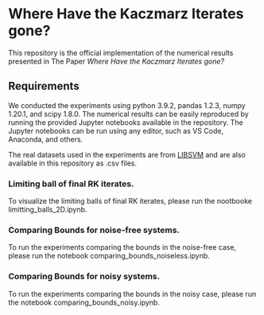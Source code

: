 # Where Have the Kaczmarz Iterates gone?

This repository is the official implementation of the numerical results presented in The Paper _Where Have the Kaczmarz Iterates gone?_ 

## Requirements
We conducted the experiments using python 3.9.2, pandas 1.2.3, numpy 1.20.1, and scipy 1.8.0. The numerical results can be easily reproduced by running the provided Jupyter notebooks available in the repository. The Jupyter notebooks can be run using any editor, such as VS Code, Anaconda, and others.

The real datasets used in the experiments are from [LIBSVM](https://www.csie.ntu.edu.tw/~cjlin/libsvmtools/datasets/) and are also available in this repository as .csv files.

### Limiting ball of final RK iterates.
To visualize the limiting balls of final RK iterates, please run the nootbooke limitting_balls_2D.ipynb.

### Comparing Bounds for noise-free systems.
To run the experiments comparing the bounds in the noise-free case, please run the notebook comparing_bounds_noiseless.ipynb.

### Comparing Bounds for noisy systems.
To run the experiments comparing the bounds in the noisy case, please run the notebook comparing_bounds_noisy.ipynb.
